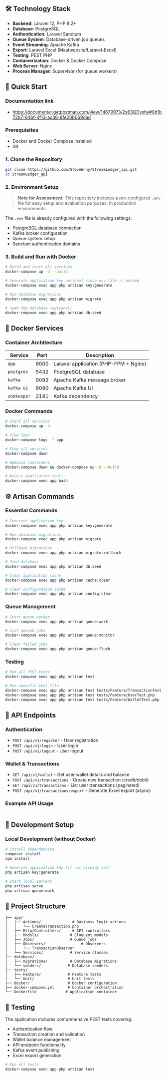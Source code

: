 ## 🛠️ Technology Stack

-   **Backend**: Laravel 12, PHP 8.2+
-   **Database**: PostgreSQL
-   **Authentication**: Laravel Sanctum
-   **Queue System**: Database-driven job queues
-   **Event Streaming**: Apache Kafka
-   **Export**: Laravel Excel (Maatwebsite/Laravel-Excel)
-   **Testing**: PEST PHP
-   **Containerization**: Docker & Docker Compose
-   **Web Server**: Nginx
-   **Process Manager**: Supervisor (for queue workers)

## 🚀 Quick Start

### Documentation link

-   https://documenter.getpostman.com/view/14679973/2sB3QDvshy#0d1b72b7-64bf-4f13-ac36-8fe00b069dad

### Prerequisites

-   Docker and Docker Compose installed
-   Git

### 1. Clone the Repository

```bash
git clone https://github.com/SteveEnny/StreamLedger_api.git
cd StreamLedger_api
```

### 2. Environment Setup

> **Note for Assessment**: This repository includes a pre-configured `.env` file for easy setup and evaluation purposes. In production environments.

The `.env` file is already configured with the following settings:

-   PostgreSQL database connection
-   Kafka broker configuration
-   Queue system setup
-   Sanctum authentication domains

### 3. Build and Run with Docker

```bash
# Build and start all services
docker-compose up -d --build

# Generate application key optional since env file is pushed
docker-compose exec app php artisan key:generate

# Run database migrations
docker-compose exec app php artisan migrate

# Seed the database (optional)
docker-compose exec app php artisan db:seed
```

## 🐳 Docker Services

### Container Architecture

| Service     | Port | Description                           |
| ----------- | ---- | ------------------------------------- |
| `app`       | 8000 | Laravel application (PHP-FPM + Nginx) |
| `postgres`  | 5432 | PostgreSQL database                   |
| `kafka`     | 9092 | Apache Kafka message broker           |
| `kafka ui`  | 8080 | Apache Kafka UI                       |
| `zookeeper` | 2181 | Kafka dependency                      |

### Docker Commands

```bash
# Start all services
docker-compose up -d

# View logs
docker-compose logs -f app

# Stop all services
docker-compose down

# Rebuild containers
docker-compose down && docker-compose up -d --build

# Access application shell
docker-compose exec app bash
```

## ⚙️ Artisan Commands

### Essential Commands

```bash
# Generate application key
docker-compose exec app php artisan key:generate

# Run database migrations
docker-compose exec app php artisan migrate

# Rollback migrations
docker-compose exec app php artisan migrate:rollback

# Seed database
docker-compose exec app php artisan db:seed

# Clear application cache
docker-compose exec app php artisan cache:clear

# Clear configuration cache
docker-compose exec app php artisan config:clear
```

### Queue Management

```bash
# Start queue worker
docker-compose exec app php artisan queue:work

# List queued jobs
docker-compose exec app php artisan queue:monitor

# Clear failed jobs
docker-compose exec app php artisan queue:flush
```

### Testing

```bash
# Run all PEST tests
docker-compose exec app php artisan test

# Run specific test file
docker-compose exec app php artisan test tests/Feature/TransactionTest.php
docker-compose exec app php artisan test tests/Feature/UserTest.php
docker-compose exec app php artisan test tests/Feature/WalletTest.php

```

## 📡 API Endpoints

### Authentication

-   `POST /api/v1/register` - User registration
-   `POST /api/v1/login` - User login
-   `POST /api/v1/logout` - User logout

### Wallet & Transactions

-   `GET /api/v1/wallet` - Get user wallet details and balance
-   `POST /api/v1/transactions` - Create new transaction (credit/debit)
-   `GET /api/v1/transactions` - List user transactions (paginated)
-   `POST /api/v1/transactions/export` - Generate Excel export (async)

### Example API Usage

```bash

```

## 🔧 Development Setup

### Local Development (without Docker)

```bash
# Install dependencies
composer install
npm install

# Generate application key (if not already set)
php artisan key:generate

# Start local servers
php artisan serve
php artisan queue:work
```

## 📁 Project Structure

```
├── app/
│   ├── Actions/              # Business logic actions
│   │   └── CreateTransaction.php
│   ├── Http/Controllers/     # API controllers
│   ├── Models/              # Eloquent models
│   ├── Jobs/                # Queue jobs
│   ├── Observers/                # Observers
│   │   └── TransactionObserver
│   └── Services/            # Service classes
├── database/
│   ├── migrations/          # Database migrations
│   └── seeders/            # Database seeders
├── tests/
│   ├── Feature/            # Feature tests
│   └── Unit/               # Unit tests
├── docker/                 # Docker configuration
├── docker-compose.yml      # Container orchestration
└── Dockerfile             # Application container
```

## 🧪 Testing

The application includes comprehensive PEST tests covering:

-   Authentication flow
-   Transaction creation and validation
-   Wallet balance management
-   API endpoint functionality
-   Kafka event publishing
-   Excel export generation

```bash
# Run all tests
docker-compose exec app php artisan test

```
